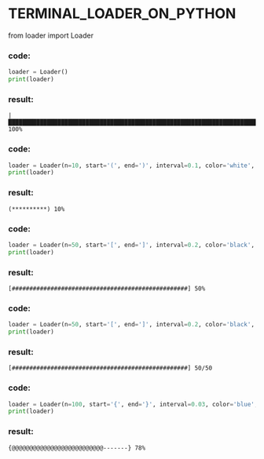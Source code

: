 # TERMINAL_LOADER_ON_PYTHON

from loader import Loader

### code:
```python
loader = Loader()
print(loader)
```

### result:
	|████████████████████████████████████████████████████████████████████████████████████████████████████| 100%

### code:
```python
loader = Loader(n=10, start='(', end=')', interval=0.1, color='white', symbol='*')
print(loader)
```

### result:
	(**********) 10%

### code:
```python
loader = Loader(n=50, start='[', end=']', interval=0.2, color='black', symbol='#')
print(loader)
```

### result:
	[##################################################] 50%

### code:
```python
loader = Loader(n=50, start='[', end=']', interval=0.2, color='black', symbol='#', display='of')
print(loader)
```

### result:
	[##################################################] 50/50

### code:
```python
loader = Loader(n=100, start='{', end='}', interval=0.03, color='blue', symbol='@', step=3, defsymbol='-')
print(loader)
```

### result:
	{@@@@@@@@@@@@@@@@@@@@@@@@@@-------} 78%